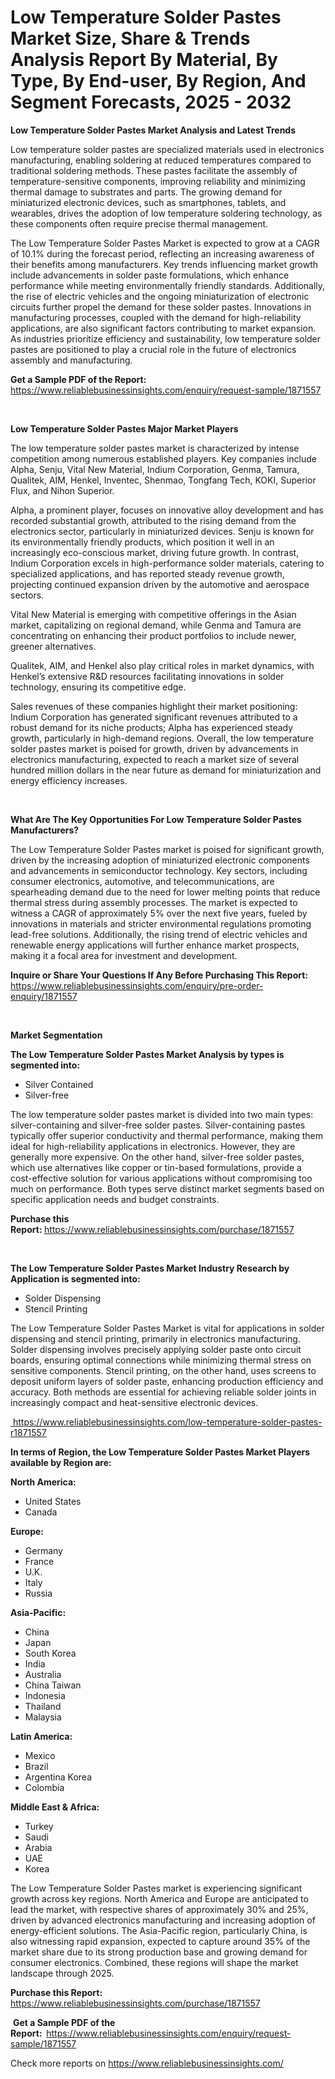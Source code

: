 <p><h1>Low Temperature Solder Pastes Market Size, Share & Trends Analysis Report By Material, By Type, By End-user, By Region, And Segment Forecasts, 2025 - 2032</h1></p><p><strong>Low Temperature Solder Pastes Market Analysis and Latest Trends</strong></p>
<p><p>Low temperature solder pastes are specialized materials used in electronics manufacturing, enabling soldering at reduced temperatures compared to traditional soldering methods. These pastes facilitate the assembly of temperature-sensitive components, improving reliability and minimizing thermal damage to substrates and parts. The growing demand for miniaturized electronic devices, such as smartphones, tablets, and wearables, drives the adoption of low temperature soldering technology, as these components often require precise thermal management.</p><p>The Low Temperature Solder Pastes Market is expected to grow at a CAGR of 10.1% during the forecast period, reflecting an increasing awareness of their benefits among manufacturers. Key trends influencing market growth include advancements in solder paste formulations, which enhance performance while meeting environmentally friendly standards. Additionally, the rise of electric vehicles and the ongoing miniaturization of electronic circuits further propel the demand for these solder pastes. Innovations in manufacturing processes, coupled with the demand for high-reliability applications, are also significant factors contributing to market expansion. As industries prioritize efficiency and sustainability, low temperature solder pastes are positioned to play a crucial role in the future of electronics assembly and manufacturing.</p></p>
<p><strong>Get a Sample PDF of the Report:&nbsp;</strong> <a href="https://www.reliablebusinessinsights.com/enquiry/request-sample/1871557?utm_campaign=2960&utm_medium=2&utm_source=Github&utm_content=ia&utm_term=03042025&utm_id=low-temperature-solder-pastes">https://www.reliablebusinessinsights.com/enquiry/request-sample/1871557</a></p>
<p>&nbsp;</p>
<p><strong>Low Temperature Solder Pastes Major Market Players</strong></p>
<p><p>The low temperature solder pastes market is characterized by intense competition among numerous established players. Key companies include Alpha, Senju, Vital New Material, Indium Corporation, Genma, Tamura, Qualitek, AIM, Henkel, Inventec, Shenmao, Tongfang Tech, KOKI, Superior Flux, and Nihon Superior. </p><p>Alpha, a prominent player, focuses on innovative alloy development and has recorded substantial growth, attributed to the rising demand from the electronics sector, particularly in miniaturized devices. Senju is known for its environmentally friendly products, which position it well in an increasingly eco-conscious market, driving future growth. In contrast, Indium Corporation excels in high-performance solder materials, catering to specialized applications, and has reported steady revenue growth, projecting continued expansion driven by the automotive and aerospace sectors.</p><p>Vital New Material is emerging with competitive offerings in the Asian market, capitalizing on regional demand, while Genma and Tamura are concentrating on enhancing their product portfolios to include newer, greener alternatives. </p><p>Qualitek, AIM, and Henkel also play critical roles in market dynamics, with Henkel’s extensive R&D resources facilitating innovations in solder technology, ensuring its competitive edge. </p><p>Sales revenues of these companies highlight their market positioning: Indium Corporation has generated significant revenues attributed to a robust demand for its niche products; Alpha has experienced steady growth, particularly in high-demand regions. Overall, the low temperature solder pastes market is poised for growth, driven by advancements in electronics manufacturing, expected to reach a market size of several hundred million dollars in the near future as demand for miniaturization and energy efficiency increases.</p></p>
<p>&nbsp;</p>
<p><strong>What Are The Key Opportunities For Low Temperature Solder Pastes Manufacturers?</strong></p>
<p><p>The Low Temperature Solder Pastes market is poised for significant growth, driven by the increasing adoption of miniaturized electronic components and advancements in semiconductor technology. Key sectors, including consumer electronics, automotive, and telecommunications, are spearheading demand due to the need for lower melting points that reduce thermal stress during assembly processes. The market is expected to witness a CAGR of approximately 5% over the next five years, fueled by innovations in materials and stricter environmental regulations promoting lead-free solutions. Additionally, the rising trend of electric vehicles and renewable energy applications will further enhance market prospects, making it a focal area for investment and development.</p></p>
<p><strong>Inquire or Share Your Questions If Any Before Purchasing This Report:</strong> <a href="https://www.reliablebusinessinsights.com/enquiry/pre-order-enquiry/1871557?utm_campaign=2960&utm_medium=2&utm_source=Github&utm_content=ia&utm_term=03042025&utm_id=low-temperature-solder-pastes">https://www.reliablebusinessinsights.com/enquiry/pre-order-enquiry/1871557</a></p>
<p>&nbsp;</p>
<p><strong>Market Segmentation</strong></p>
<p><strong>The Low Temperature Solder Pastes Market Analysis by types is segmented into:</strong></p>
<p><ul><li>Silver Contained</li><li>Silver-free</li></ul></p>
<p><p>The low temperature solder pastes market is divided into two main types: silver-containing and silver-free solder pastes. Silver-containing pastes typically offer superior conductivity and thermal performance, making them ideal for high-reliability applications in electronics. However, they are generally more expensive. On the other hand, silver-free solder pastes, which use alternatives like copper or tin-based formulations, provide a cost-effective solution for various applications without compromising too much on performance. Both types serve distinct market segments based on specific application needs and budget constraints.</p></p>
<p><strong>Purchase this Report:&nbsp;</strong><a href="https://www.reliablebusinessinsights.com/purchase/1871557?utm_campaign=2960&utm_medium=2&utm_source=Github&utm_content=ia&utm_term=03042025&utm_id=low-temperature-solder-pastes">https://www.reliablebusinessinsights.com/purchase/1871557</a></p>
<p>&nbsp;</p>
<p><strong>The Low Temperature Solder Pastes Market Industry Research by Application is segmented into:</strong></p>
<p><ul><li>Solder Dispensing</li><li>Stencil Printing</li></ul></p>
<p><p>The Low Temperature Solder Pastes Market is vital for applications in solder dispensing and stencil printing, primarily in electronics manufacturing. Solder dispensing involves precisely applying solder paste onto circuit boards, ensuring optimal connections while minimizing thermal stress on sensitive components. Stencil printing, on the other hand, uses screens to deposit uniform layers of solder paste, enhancing production efficiency and accuracy. Both methods are essential for achieving reliable solder joints in increasingly compact and heat-sensitive electronic devices.</p></p>
<p><a href="https://www.reliablebusinessinsights.com/low-temperature-solder-pastes-r1871557?utm_campaign=2960&utm_medium=2&utm_source=Github&utm_content=ia&utm_term=03042025&utm_id=low-temperature-solder-pastes">&nbsp;https://www.reliablebusinessinsights.com/low-temperature-solder-pastes-r1871557</a></p>
<p><strong>In terms of Region, the Low Temperature Solder Pastes Market Players available by Region are:</strong></p>
<p>
    <p> <strong> North America: </strong>
        <ul>
            <li>United States</li>
            <li>Canada</li>
        </ul>
        </p> 
    <p> <strong> Europe: </strong>
        <ul>
            <li>Germany</li>
            <li>France</li>
            <li>U.K.</li>
            <li>Italy</li>
            <li>Russia</li>
        </ul>
        </p> 
    <p> <strong> Asia-Pacific: </strong>
        <ul>
            <li>China</li>
            <li>Japan</li>
            <li>South Korea</li>
            <li>India</li>
            <li>Australia</li>
            <li>China Taiwan</li>
            <li>Indonesia</li>
            <li>Thailand</li>
            <li>Malaysia</li>
        </ul>
        </p> 
    <p> <strong> Latin America: </strong>
        <ul>
            <li>Mexico</li>
            <li>Brazil</li>
            <li>Argentina Korea</li>
            <li>Colombia</li>
        </ul>
        </p> 
    <p> <strong> Middle East & Africa: </strong>
        <ul>
            <li>Turkey</li>
            <li>Saudi</li>
            <li>Arabia</li>
            <li>UAE</li>
            <li>Korea</li>
        </ul>
    </p>
    </p>
<p><p>The Low Temperature Solder Pastes market is experiencing significant growth across key regions. North America and Europe are anticipated to lead the market, with respective shares of approximately 30% and 25%, driven by advanced electronics manufacturing and increasing adoption of energy-efficient solutions. The Asia-Pacific region, particularly China, is also witnessing rapid expansion, expected to capture around 35% of the market share due to its strong production base and growing demand for consumer electronics. Combined, these regions will shape the market landscape through 2025.</p></p>
<p><strong>Purchase this Report: </strong><a href="https://www.reliablebusinessinsights.com/purchase/1871557?utm_campaign=2960&utm_medium=2&utm_source=Github&utm_content=ia&utm_term=03042025&utm_id=low-temperature-solder-pastes">https://www.reliablebusinessinsights.com/purchase/1871557</a></p>
<p>&nbsp;<strong>Get a Sample PDF of the Report:&nbsp;&nbsp;</strong><a href="https://www.reliablebusinessinsights.com/enquiry/request-sample/1871557?utm_campaign=2960&utm_medium=2&utm_source=Github&utm_content=ia&utm_term=03042025&utm_id=low-temperature-solder-pastes">https://www.reliablebusinessinsights.com/enquiry/request-sample/1871557</a></p>
<p><strong></strong></p>
<p>Check more reports on <a href="https://www.reliablebusinessinsights.com/?utm_campaign=2960&utm_medium=2&utm_source=Github&utm_content=ia&utm_term=03042025&utm_id=low-temperature-solder-pastes">https://www.reliablebusinessinsights.com/</a></p>
